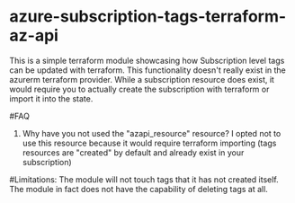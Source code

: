 # azure-subscription-tags-terraform-az-api

This is a simple terraform module showcasing how Subscription level tags can be updated with terraform. This functionality doesn't really exist in the azurerm terraform provider. While a subscription resource does exist, it would require you to actually create the subscription with terraform or import it into the state.

#FAQ
1. Why have you not used the "azapi_resource" resource?
I opted not to use this resource because it would require terraform importing (tags resources are "created" by default and already exist in your subscription)

#Limitations:
The module will not touch tags that it has not created itself.
The module in fact does not have the capability of deleting tags at all.